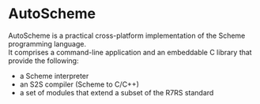 <!-- This file is part of the 'AutoScheme' project.
     Copyright 2021 Steven Wiley <s.wiley@katchitek.com> 
     SPDX-License-Identifier: BSD-2-Clause
-->
# AutoScheme

AutoScheme is a practical cross-platform implementation of the Scheme programming language.  
It comprises a command-line application and an embeddable C library that provide the following:

- a Scheme interpreter
- an S2S compiler (Scheme to C/C++)
- a set of modules that extend a subset of the R7RS standard
<!-- 
- an interactive REPL
- a command-line shell 
-->
